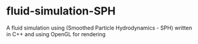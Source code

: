 # fluid-simulation-SPH
A fluid simulation using (Smoothed Particle Hydrodynamics - SPH) written in C++ and using OpenGL for rendering
